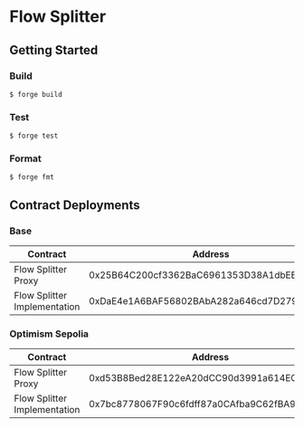 # Flow Splitter

## Getting Started

### Build

```shell
$ forge build
```

### Test

```shell
$ forge test
```

### Format

```shell
$ forge fmt
```

## Contract Deployments

### Base

<table>
<thead>
    <tr>
        <th>Contract</th>
        <th>Address</th>
    </tr>
</thead>
<tbody>
    <tr>
        <td>Flow Splitter Proxy</td>
        <td>0x25B64C200cf3362BaC6961353D38A1dbEB42e60E</td>
    </tr>
    <tr>
        <td>Flow Splitter Implementation</td>
        <td>0xDaE4e1A6BAF56802BAbA282a646cd7D2792B858B</td>
    </tr>
</tbody>
</table>

### Optimism Sepolia

<table>
<thead>
    <tr>
        <th>Contract</th>
        <th>Address</th>
    </tr>
</thead>
<tbody>
    <tr>
        <td>Flow Splitter Proxy</td>
        <td>0xd53B8Bed28E122eA20dCC90d3991a614EC163a21</td>
    </tr>
    <tr>
        <td>Flow Splitter Implementation</td>
        <td>0x7bc8778067F90c6fdff87a0CAfba9C62fBA907d5</td>
    </tr>
</tbody>
</table>
